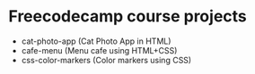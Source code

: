 # Freecodecamp course projects

* cat-photo-app (Cat Photo App in HTML)
* cafe-menu  (Menu cafe using HTML+CSS)
* css-color-markers (Color markers using CSS)